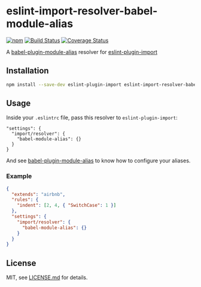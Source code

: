 # eslint-import-resolver-babel-module-alias
[![npm][npm-version-image]][npm-url] [![Build Status][ci-image]][ci-url] [![Coverage Status][coverage-image]][coverage-url]

A [babel-plugin-module-alias][module-alias] resolver for [eslint-plugin-import][eslint-plugin-import]

## Installation

```sh
npm install --save-dev eslint-plugin-import eslint-import-resolver-babel-module-alias
```

## Usage

Inside your `.eslintrc` file, pass this resolver to `eslint-plugin-import`:
```
"settings": {
  "import/resolver": {
    "babel-module-alias": {}
  }
}
```

And see [babel-plugin-module-alias][module-alias] to know how to configure your aliases.

### Example

```json
{
  "extends": "airbnb",
  "rules": {
    "indent": [2, 4, { "SwitchCase": 1 }]
  },
  "settings": {
    "import/resolver": {
      "babel-module-alias": {}
    }
  }
}
```

## License

MIT, see [LICENSE.md](/LICENSE.md) for details.


[ci-image]: https://circleci.com/gh/tleunen/eslint-import-resolver-babel-module-alias.svg?style=shield
[ci-url]: https://circleci.com/gh/tleunen/eslint-import-resolver-babel-module-alias
[coverage-image]: https://codecov.io/gh/tleunen/eslint-import-resolver-babel-module-alias/branch/master/graph/badge.svg
[coverage-url]: https://codecov.io/gh/tleunen/eslint-import-resolver-babel-module-alias
[npm-version-image]: https://img.shields.io/npm/v/eslint-import-resolver-babel-module-alias.svg
[npm-url]: https://www.npmjs.com/package/eslint-import-resolver-babel-module-alias
[module-alias]: https://github.com/tleunen/babel-plugin-module-alias
[eslint-plugin-import]: https://github.com/benmosher/eslint-plugin-import
